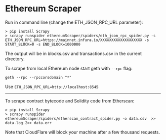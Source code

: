 # Ethereum Scraper
 
Run in command line (change the ETH_JSON_RPC_URL parameter):

```
> pip install Scrapy
> scrapy runspider ethereumScraper/spiders/eth_json_rpc_spider.py -s ETH_JSON_RPC_URL=https://mainnet.infura.io/XXXXXXXXXXXXXXXXXXX -s START_BLOCK=0 -s END_BLOCK=1000000
```

The output will be in blocks.csv and transactions.csv in the current directory.

To scrape from local Ethereum node start geth with `--rpc` flag:

```
geth --rpc --rpccorsdomain "*"
```

Use `ETH_JSON_RPC_URL=http://localhost:8545`

---

To scrape contract bytecode and Solidity code from Etherscan:

```
> pip install Scrapy
> scrapy runspider ethereumScraper/spiders/etherscan_contract_spider.py -o data.csv  >> data.log 2>> data.err
```

Note that CloudFlare will block your machine after a few thousand requests.